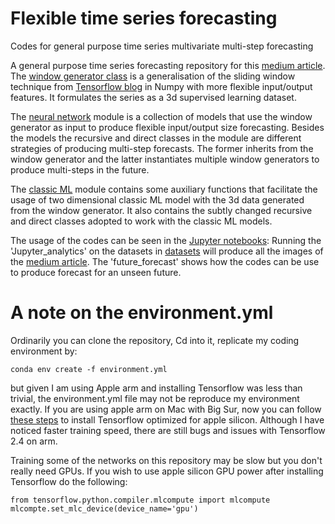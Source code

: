 # Flexible time series forecasting
Codes for general purpose time series multivariate multi-step forecasting 

A general purpose time series forecasting repository for this [medium article](https://medium.com/p/6e967f3c1e6b/edit).
The [window generator class](./data/create_datasets.py) is a generalisation of the sliding window technique from [Tensorflow blog](https://www.tensorflow.org/tutorials/structured_data/time_series)
in Numpy with more flexible input/output features. It formulates the series as a 3d supervised learning dataset.

The [neural network](./models/models_neural_networks.py) module is a collection of models that use the window generator as input to produce flexible input/output size 
forecasting. Besides the models the recursive and direct classes in the module are different strategies of producing multi-step forecasts. The former inherits from the window generator
and the latter instantiates multiple window generators to produce multi-steps in the future. 

The [classic ML](./models/models_classic_ml.py) module contains some auxiliary functions that facilitate the usage of two dimensional classic ML model with the 3d data generated from the window generator. 
It also contains the subtly changed recursive and direct classes adopted to work with the classic ML models.

The usage of the codes can be seen in the [Jupyter notebooks](./notebooks): Running the 'Jupyter_analytics' on the datasets in [datasets](./datasets) will produce all the images 
of the [medium article](https://medium.com/p/6e967f3c1e6b/edit). The 'future_forecast' shows how the codes can be use to produce forecast for an unseen future.

# A note on the environment.yml
Ordinarily you can clone the repository, Cd into it, replicate my coding environment by:

```
conda env create -f environment.yml
```
but given I am using Apple arm and installing Tensorflow was less than trivial, the environment.yml file may not be reproduce my environment exactly.
If you are using apple arm on Mac with Big Sur, now you can follow [these steps](https://github.com/apple/tensorflow_macos) to install Tensorflow optimized for apple silicon.
Although I have noticed faster training speed, there are still bugs and issues with Tensorflow 2.4 on arm.

Training some of the networks on this repository may be slow but you don't really need GPUs. If you wish to use apple silicon GPU power after installing Tensorflow do the following:
```
from tensorflow.python.compiler.mlcompute import mlcompute
mlcompte.set_mlc_device(device_name='gpu')
```



